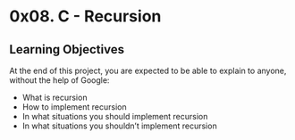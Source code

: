 # 0x08. C - Recursion
## Learning Objectives
At the end of this project, you are expected to be able to explain to anyone, without the help of Google:

* What is recursion
* How to implement recursion
* In what situations you should implement recursion
* In what situations you shouldn’t implement recursion
